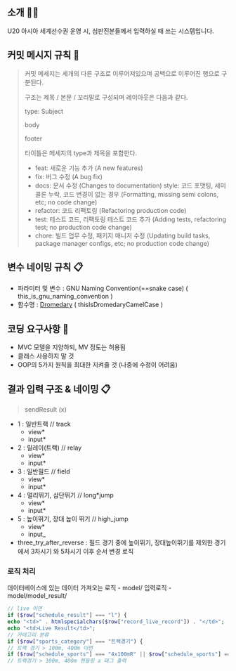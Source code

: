 ## 소개 💁‍♂️

U20 아시아 세계선수권 운영 시, 심판진분들께서 입력하실 때 쓰는 시스템입니다.

## 커밋 메시지 규칙 💬

> 커밋 메세지는 세개의 다른 구조로 이루어져있으며 공백으로 이루어진 행으로 구분된다.
>
> 구조는 제목 / 본문 / 꼬리말로 구성되며 레이아웃은 다음과 같다.
>
> type: Subject
>
> body
>
> footer
>
> 타이틀은 메세지의 type과 제목을 포함한다.
>
> - feat: 새로운 기능 추가 (A new features)
> - fix: 버그 수정 (A bug fix)
> - docs: 문서 수정 (Changes to documentation)
>   style: 코드 포맷팅, 세미콜론 누락, 코드 변경이 없는 경우 (Formatting, missing semi colons, etc; no code change)
> - refactor: 코드 리팩토링 (Refactoring production code)
> - test: 테스트 코드, 리팩토링 테스트 코드 추가 (Adding tests, refactoring test; no production code change)
> - chore: 빌드 업무 수정, 패키지 매니저 수정 (Updating build tasks, package manager configs, etc; no production code change)

## 변수 네이밍 규칙 📋

- 파라미터 및 변수 : GNU Naming Convention(==snake case) ( this_is_gnu_naming_convention )
- 함수명 : [Dromedary](https://en.wikipedia.org/wiki/Dromedary) ( thisIsDromedaryCamelCase )

## 코딩 요구사항 🙏

- MVC 모델을 지양하되, MV 정도는 허용됨
- 클래스 사용하지 말 것
- OOP의 5가지 원칙을 최대한 지켜줄 것 (나중에 수정이 어려움)

## 결과 입력 구조 & 네이밍 📋
> sendResult (x)
- 1 : 일반트랙 // track
  - view*
  - input*
- 2 : 릴레이(트랙) // relay
  - view*
  - input*
- 3 : 일반필드 // field
  - view*
  - input*
- 4 : 멀리뛰기, 삼단뛰기 // long*jump
  - view*
  - input*
- 5 : 높이뛰기, 장대 높이 뛰기 // high_jump
  - view*
  - input\_
- three_try_after_reverse : 필드 경기 중에 높이뛰기, 장대높이뛰기를 제외한 경기에서 3차시기 와 5차시기 이후 순서 변경 로직

### 로직 처리

데이터베이스에 있는 데이터 가져오는 로직 - model/
입력로직 - model/model_result/

```php
// live 이면
if ($row["schedule_result"] === "l") {
echo "<td>" . htmlspecialchars($row["record_live_record"]) . "</td>";
echo "<td>Live Result</td>";
// 카테고리 분류
if ($row["sports_category"] === "트랙경기") {
// 트랙 경기 > 100m, 400m 이면
if ($row["schedule_sports"] === "4x100mR" || $row["schedule_sports"] === "4x400mR") {
// 트랙경기 > 100m, 400m 핸들링 a 태그 출력
```
